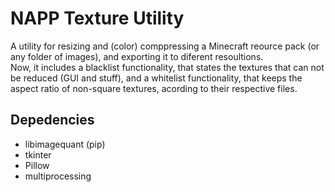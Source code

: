 # NAPP Texture Utility
A utility for resizing and (color) comppressing a Minecraft reource pack (or any folder of images), and exporting it to diferent resoultions.<br/>
Now, it includes a blacklist functionality, that states the textures that can not be reduced (GUI and stuff), and a whitelist functionality, that keeps the aspect ratio of non-square textures, acording to their respective files.
## Depedencies
- libimagequant (pip)
- tkinter
- Pillow
- multiprocessing
